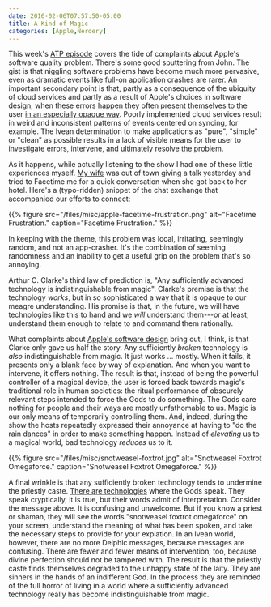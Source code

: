 ```yaml
---
date: 2016-02-06T07:57:50-05:00
title: A Kind of Magic
categories: [Apple,Nerdery]
---
```


This week's [ATP episode](http://atp.fm/episodes/155) covers the tide of complaints about Apple's software quality problem. There's some good sputtering from John. The gist is that niggling software problems have become much more pervasive, even as dramatic events like full-on application crashes are rarer. An important secondary point is that, partly as a consequence of the ubiquity of cloud services and partly as a result of Apple's choices in software design, when these errors happen they often present themselves to the user [in an especially opaque way](http://daringfireball.net/2016/02/apples_app_problem). Poorly implemented cloud services result in weird and inconsistent patterns of events centered on syncing, for example. The Ivean determination to make applications as "pure", "simple" or "clean" as possible results in a lack of visible means for the user to investigate errors, intervene, and ultimately resolve the problem. 

As it happens, while actually listening to the show I had one of these little experiences myself. [My wife](http://lapaul.org) was out of town giving a talk yesterday and tried to Facetime me for a quick conversation when she got back to her hotel. Here's a (typo-ridden) snippet of the chat exchange that accompanied our efforts to connect:

{{% figure src="/files/misc/apple-facetime-frustration.png" alt="Facetime Frustration." caption="Facetime Frustration." %}}

In keeping with the theme, this problem was local, irritating, seemingly random, and not an app-crasher. It's the combination of seeming randomness and an inability to get a useful grip on the problem that's so annoying. 

Arthur C. Clarke's third law of prediction is, "Any sufficiently advanced technology is indistinguishable from magic". Clarke's premise is that the technology _works_, but in so sophisticated a way that it is opaque to our meagre understanding. His promise is that, in the future, we will have technologies like this to hand and we _will_ understand them---or at least, understand them enough to relate to and command them rationally. 

What complaints about [Apple's software design](https://marco.org/2015/01/04/apple-lost-functional-high-ground) bring out, I think, is that Clarke only gave us half the story. Any sufficiently _broken_ technology is _also_ indistinguishable from magic. It just works ... mostly. When it fails, it presents only a blank face by way of explanation. And when you want to intervene, it offers nothing. The result is that, instead of being the powerful controller of a magical device, the user is forced back towards magic's traditional role in human societies: the ritual performance of obscurely relevant steps intended to force the Gods to do something. The Gods care nothing for people and their ways are mostly unfathomable to us. Magic is our only means of temporarily controlling them. And, indeed, during the show the hosts repeatedly expressed their annoyance at having to "do the rain dances" in order to make something happen. Instead of _elevating_ us to a magical world, bad technology _reduces_ us to it.

{{% figure src="/files/misc/snotweasel-foxtrot.jpg" alt="Snotweasel Foxtrot Omegaforce." caption="Snotweasel Foxtrot Omegaforce." %}}

A final wrinkle is that any sufficiently broken technology tends to undermine the priestly caste. [There are technologies](http://jowett.web.cern.ch/jowett/EcoMACDOS.htm) where the Gods speak. They speak cryptically, it is true, but their words admit of interpretation. Consider the message above. It is confusing and unwelcome. But if you know a priest or shaman, they will see the words "snotweasel foxtrot omegaforce" on your screen, understand the meaning of what has been spoken, and take the necessary steps to provide for your expiation. In an Ivean world, however, there are no more Delphic messages, because messages are confusing. There are fewer and fewer means of intervention, too, because divine perfection should not be tampered with. The result is that the priestly caste finds themselves degraded to the unhappy state of the laity. They are sinners in the hands of an indifferent God. In the process they are reminded of the full horror of living in a world where a sufficiently advanced technology really has become indistinguishable from magic.
